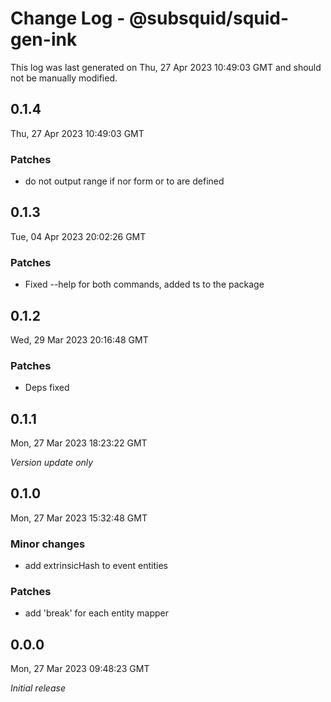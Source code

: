 # Change Log - @subsquid/squid-gen-ink

This log was last generated on Thu, 27 Apr 2023 10:49:03 GMT and should not be manually modified.

## 0.1.4
Thu, 27 Apr 2023 10:49:03 GMT

### Patches

- do not output range if nor form or to are defined

## 0.1.3
Tue, 04 Apr 2023 20:02:26 GMT

### Patches

- Fixed --help for both commands, added ts to the package

## 0.1.2
Wed, 29 Mar 2023 20:16:48 GMT

### Patches

- Deps fixed

## 0.1.1
Mon, 27 Mar 2023 18:23:22 GMT

_Version update only_

## 0.1.0
Mon, 27 Mar 2023 15:32:48 GMT

### Minor changes

- add extrinsicHash to event entities

### Patches

- add 'break' for each entity mapper

## 0.0.0
Mon, 27 Mar 2023 09:48:23 GMT

_Initial release_


